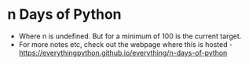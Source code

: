 # n Days of Python

- Where n is undefined. But for a minimum of 100 is the current target. 
- For more notes etc, check out the webpage where this is hosted - https://everythingpython.github.io/everything/n-days-of-python
